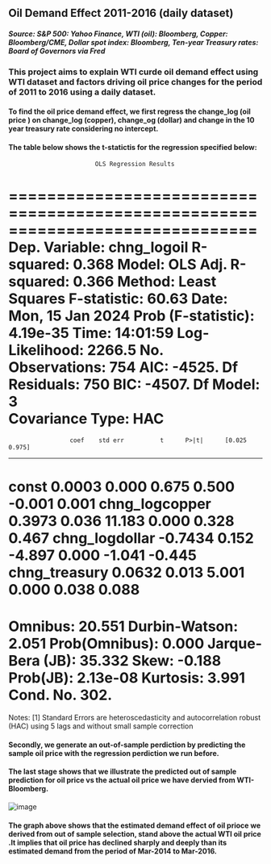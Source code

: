 ## Oil Demand Effect 2011-2016 (daily dataset)
##### Source: S&P 500: Yahoo Finance, WTI (oil): Bloomberg, Copper: Bloomberg/CME, Dollar spot index: Bloomberg, Ten-year Treasury rates: Board of Governors via Fred

### This project aims to explain WTI curde oil demand effect using WTI dataset and factors driving oil price changes for the period of 2011 to 2016 using a daily dataset. 
#### To find the oil price demand effect, we first regress the change_log (oil price ) on change_log (copper), change_og (dollar) and change in the 10 year treasury rate considering no intercept.
#### The table below shows the t-statictis for the regression specified below:
                            OLS Regression Results                            
==============================================================================
Dep. Variable:            chng_logoil   R-squared:                       0.368
Model:                            OLS   Adj. R-squared:                  0.366
Method:                 Least Squares   F-statistic:                     60.63
Date:                Mon, 15 Jan 2024   Prob (F-statistic):           4.19e-35
Time:                        14:01:59   Log-Likelihood:                 2266.5
No. Observations:                 754   AIC:                            -4525.
Df Residuals:                     750   BIC:                            -4507.
Df Model:                           3                                         
Covariance Type:                  HAC                                         
==================================================================================
                     coef    std err          t      P>|t|      [0.025      0.975]
----------------------------------------------------------------------------------
const              0.0003      0.000      0.675      0.500      -0.001       0.001
chng_logcopper     0.3973      0.036     11.183      0.000       0.328       0.467
chng_logdollar    -0.7434      0.152     -4.897      0.000      -1.041      -0.445
chng_treasury      0.0632      0.013      5.001      0.000       0.038       0.088
==============================================================================
Omnibus:                       20.551   Durbin-Watson:                   2.051
Prob(Omnibus):                  0.000   Jarque-Bera (JB):               35.332
Skew:                          -0.188   Prob(JB):                     2.13e-08
Kurtosis:                       3.991   Cond. No.                         302.
==============================================================================

Notes:
[1] Standard Errors are heteroscedasticity and autocorrelation robust (HAC) using 5 lags and without small sample correction
#### Secondly, we generate an out-of-sample perdiction by predicting the sample oil price with the regression perdiction we run before. 
#### The last stage shows that we illustrate the predicted out of sample prediction for oil price vs the actual oil price we have dervied from WTI-Bloomberg. 
![image](https://github.com/mshirzad414/Oil-Deamnd-Effect-Out-of-Dample-Prediction-/assets/140922484/3f565dc3-38d6-49e9-888b-3b3fc77cb8dd)


#### The graph above shows that the estimated demand effect of oil prioce we derived from out of sample selection, stand above the actual WTI oil price .It implies that oil price has declined sharply and deeply than its estimated demand from the period of Mar-2014 to Mar-2016. 
